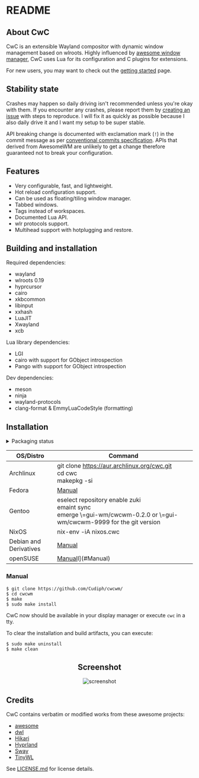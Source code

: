 # README

## About CwC

CwC is an extensible Wayland compositor with dynamic window management based on wlroots. 
Highly influenced by [awesome window manager](https://awesomewm.org), CwC uses Lua for its
configuration and C plugins for extensions.

For new users, you may want to check out the [getting started][getting_started] page.

## Stability state

Crashes may happen so daily driving isn't recommended unless you're okay with them.
If you encounter any crashes, please report them by [creating an issue][github-issue] with steps to
reproduce. I will fix it as quickly as possible because I also daily drive it and
I want my setup to be super stable.

API breaking change is documented with exclamation mark (`!`) in the commit
message as per [conventional commits specification][conventional-commits].
APIs that derived from AwesomeWM are unlikely to get a change therefore
guaranteed not to break your configuration.

## Features

- Very configurable, fast, and lightweight.
- Hot reload configuration support.
- Can be used as floating/tiling window manager.
- Tabbed windows.
- Tags instead of workspaces.
- Documented Lua API.
- wlr protocols support.
- Multihead support with hotplugging and restore.

## Building and installation

Required dependencies:

- wayland
- wlroots 0.19
- hyprcursor
- cairo
- xkbcommon
- libinput
- xxhash
- LuaJIT
- Xwayland
- xcb

Lua library dependencies:

- LGI
- cairo with support for GObject introspection
- Pango with support for GObject introspection

Dev dependencies:

- meson
- ninja
- wayland-protocols
- clang-format & EmmyLuaCodeStyle (formatting)
## Installation

<details>
<summary>Packaging status</summary>
<a href="https://repology.org/project/cwc/versions">
    <img src="https://repology.org/badge/vertical-allrepos/cwc.svg?columns=3" alt="Packaging status">
</a>
</details>


| OS/Distro                       | Command                                                                 |
| ------------------------------- | ------------------------------------------------------------------------|
| Archlinux                       | git clone https://aur.archlinux.org/cwc.git  <br> cd cwc  <br> makepkg -si
| Fedora                          |[Manual](#Manual) 
| Gentoo                          | eselect repository enable zuki <br> emaint sync <br> emerge \\=gui-wm/cwcwm-0.2.0 or \\=gui-wm/cwcwm-9999 for the git version                     |
| NixOS                           | nix-env -iA nixos.cwc
| Debian and Derivatives          | [Manual](#Manual)
| openSUSE                        | [Manual](#Manual)l](#Manual)

### Manual

```console
$ git clone https://github.com/Cudiph/cwcwm/
$ cd cwcwm
$ make
$ sudo make install
```

CwC now should be available in your display manager or execute `cwc` in a tty.

To clear the installation and build artifacts, you can execute:

```console
$ sudo make uninstall
$ make clean
```



<div align="center">
  <h2>Screenshot</h2>
  <img src="https://github.com/user-attachments/assets/99c3681a-e68c-4936-84be-586d8b2f04ad" alt="screenshot" />
</div>

## Credits

CwC contains verbatim or modified works from these awesome projects:

- [awesome](https://github.com/awesomeWM/awesome)
- [dwl](https://codeberg.org/dwl/dwl)
- [Hikari](https://hub.darcs.net/raichoo/hikari)
- [Hyprland](https://github.com/hyprwm/Hyprland)
- [Sway](https://github.com/swaywm/sway)
- [TinyWL](https://gitlab.freedesktop.org/wlroots/wlroots)

See [LICENSE.md](LICENSE.md) for license details.

<!-------------------- links -------------------->

[getting_started]: https://cudiph.github.io/cwc/apidoc/documentation/00-getting-started.md.html
[github-issue]: https://github.com/Cudiph/cwcwm/issues
[conventional-commits]: https://www.conventionalcommits.org/en/v1.0.0/#commit-message-with--to-draw-attention-to-breaking-change
[cwc]: https://aur.archlinux.org/packages/cwc
[cwc-git]: https://aur.archlinux.org/packages/cwc-git
